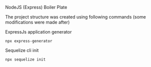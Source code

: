 NodeJS (Express) Boiler Plate   

The project structure was created using following commands (some modifications were made after)   
   
ExpressJs application generator   
```
npx express-generator
```   
   
Sequelize cli init
```
npx sequelize init
```